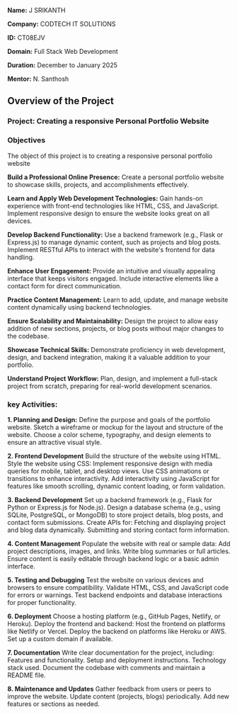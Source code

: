 **Name:** J SRIKANTH

**Company:** CODTECH IT SOLUTIONS 

**ID:** CT08EJV

**Domain:** Full Stack Web Development

**Duration:** December to January 2025

**Mentor:** N. Santhosh

## Overview of the Project

### Project: Creating a responsive Personal Portfolio Website


### Objectives
The object of this project is to creating a responsive personal portfolio website

**Build a Professional Online Presence:**
    Create a personal portfolio website to showcase skills, projects, and accomplishments effectively.

**Learn and Apply Web Development Technologies:**
    Gain hands-on experience with front-end technologies like HTML, CSS, and JavaScript.
    Implement responsive design to ensure the website looks great on all devices.

**Develop Backend Functionality:**
    Use a backend framework (e.g., Flask or Express.js) to manage dynamic content, such as projects and blog posts.
    Implement RESTful APIs to interact with the website's frontend for data handling.

**Enhance User Engagement:**
    Provide an intuitive and visually appealing interface that keeps visitors engaged.
    Include interactive elements like a contact form for direct communication.

**Practice Content Management:**
    Learn to add, update, and manage website content dynamically using backend technologies.

**Ensure Scalability and Maintainability:**
    Design the project to allow easy addition of new sections, projects, or blog posts without major changes to the codebase.

**Showcase Technical Skills:**
    Demonstrate proficiency in web development, design, and backend integration, making it a valuable addition to your portfolio.

**Understand Project Workflow:**
    Plan, design, and implement a full-stack project from scratch, preparing for real-world development scenarios.

###  key Activities:

**1. Planning and Design:**
      Define the purpose and goals of the portfolio website.
      Sketch a wireframe or mockup for the layout and structure of the website.
      Choose a color scheme, typography, and design elements to ensure an attractive visual style.

**2. Frontend Development**
      Build the structure of the website using HTML.
      Style the website using CSS:
      Implement responsive design with media queries for mobile, tablet, and desktop views.
      Use CSS animations or transitions to enhance interactivity.
      Add interactivity using JavaScript for features like smooth scrolling, dynamic content loading, or form validation.

**3. Backend Development**
      Set up a backend framework (e.g., Flask for Python or Express.js for Node.js).
      Design a database schema (e.g., using SQLite, PostgreSQL, or MongoDB) to store project details, blog posts, and contact form submissions.
Create APIs for:
    Fetching and displaying project and blog data dynamically.
    Submitting and storing contact form information.

**4. Content Management**
      Populate the website with real or sample data:
      Add project descriptions, images, and links.
      Write blog summaries or full articles.
      Ensure content is easily editable through backend logic or a basic admin interface.

**5. Testing and Debugging**
      Test the website on various devices and browsers to ensure compatibility.
      Validate HTML, CSS, and JavaScript code for errors or warnings.
      Test backend endpoints and database interactions for proper functionality.

**6. Deployment**
      Choose a hosting platform (e.g., GitHub Pages, Netlify, or Heroku).
      Deploy the frontend and backend:
      Host the frontend on platforms like Netlify or Vercel.
      Deploy the backend on platforms like Heroku or AWS.
      Set up a custom domain if available.

**7. Documentation**
      Write clear documentation for the project, including:
      Features and functionality.
      Setup and deployment instructions.
      Technology stack used.
      Document the codebase with comments and maintain a README file.

**8. Maintenance and Updates**
      Gather feedback from users or peers to improve the website.
      Update content (projects, blogs) periodically.
      Add new features or sections as needed.
